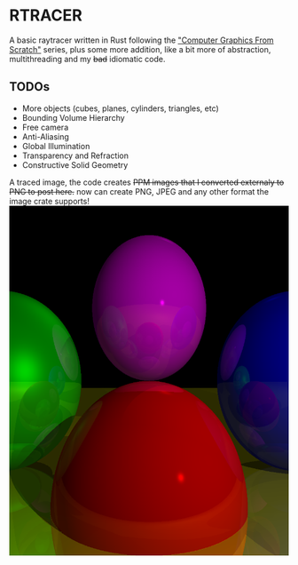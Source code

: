 # RTRACER

A basic raytracer written in Rust following the ["Computer Graphics From
Scratch"](https://www.gabrielgambetta.com/computer-graphics-from-scratch/introduction.html)
series,
plus some more addition, like a bit more of abstraction, multithreading and my ~~bad~~
idiomatic code.

## TODOs
* More objects (cubes, planes, cylinders, triangles, etc)
* Bounding Volume Hierarchy
* Free camera
* Anti-Aliasing
* Global Illumination
* Transparency and Refraction
* Constructive Solid Geometry

A traced image, the code creates ~~PPM images that I converted externaly to PNG to post here.~~ now can create PNG, JPEG and any other format the image crate supports!
![img](https://github.com/Jon285/rtracer/blob/master/src/images/img.png)

